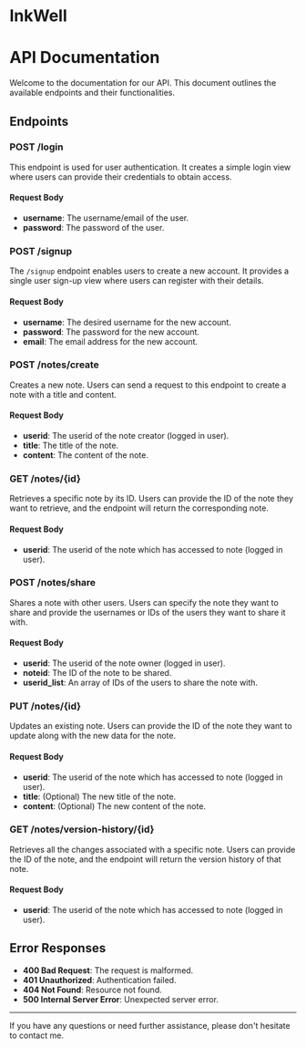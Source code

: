 # InkWell
# API Documentation

Welcome to the documentation for our API. This document outlines the available endpoints and their functionalities.

## Endpoints

### POST /login

This endpoint is used for user authentication. It creates a simple login view where users can provide their credentials to obtain access.

#### Request Body
- **username**: The username/email of the user.
- **password**: The password of the user.

### POST /signup

The `/signup` endpoint enables users to create a new account. It provides a single user sign-up view where users can register with their details.

#### Request Body
- **username**: The desired username for the new account.
- **password**: The password for the new account.
- **email**: The email address for the new account.

### POST /notes/create

Creates a new note. Users can send a request to this endpoint to create a note with a title and content.

#### Request Body
- **userid**: The userid of the note creator (logged in user).
- **title**: The title of the note.
- **content**: The content of the note.

### GET /notes/{id}

Retrieves a specific note by its ID. Users can provide the ID of the note they want to retrieve, and the endpoint will return the corresponding note.
#### Request Body
- **userid**: The userid of the note which has accessed to note (logged in user).

### POST /notes/share

Shares a note with other users. Users can specify the note they want to share and provide the usernames or IDs of the users they want to share it with.

#### Request Body
- **userid**: The userid of the note owner (logged in user).
- **noteid**: The ID of the note to be shared.
- **userid_list**: An array of IDs of the users to share the note with.

### PUT /notes/{id}

Updates an existing note. Users can provide the ID of the note they want to update along with the new data for the note.

#### Request Body
- **userid**: The userid of the note which has accessed to note (logged in user).
- **title**: (Optional) The new title of the note.
- **content**: (Optional) The new content of the note.

### GET /notes/version-history/{id}

Retrieves all the changes associated with a specific note. Users can provide the ID of the note, and the endpoint will return the version history of that note.
#### Request Body
- **userid**: The userid of the note which has accessed to note (logged in user).

## Error Responses

- **400 Bad Request**: The request is malformed.
- **401 Unauthorized**: Authentication failed.
- **404 Not Found**: Resource not found.
- **500 Internal Server Error**: Unexpected server error.

---

If you have any questions or need further assistance, please don't hesitate to contact me.

